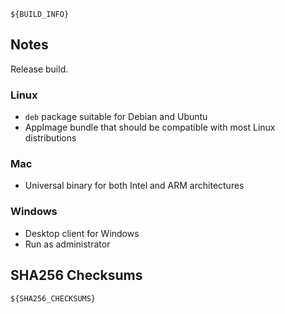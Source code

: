 ```
${BUILD_INFO}
```

## Notes

Release build.

### Linux

- `deb` package suitable for Debian and Ubuntu
- AppImage bundle that should be compatible with most Linux distributions

### Mac

- Universal binary for both Intel and ARM architectures

### Windows

- Desktop client for Windows
- Run as administrator

## SHA256 Checksums

```
${SHA256_CHECKSUMS}
```
